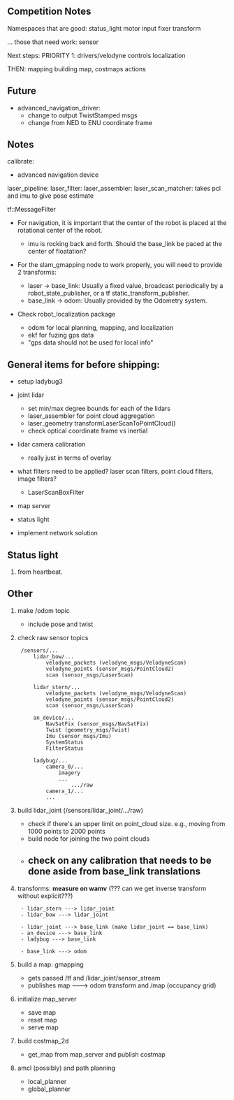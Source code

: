 ## Competition Notes

Namespaces that are good:
  status_light
  motor
  input
  fixer
  transform

... those that need work:
  sensor


Next steps:
  PRIORITY 1:
    drivers/velodyne
    controls
    localization

  THEN:
    mapping
      building map, costmaps
    actions


## Future

- advanced_navigation_driver:
  - change to output TwistStamped msgs
  - change from NED to ENU coordinate frame

## Notes

calibrate:
- advanced navigation device

laser_pipeline:
    laser_filter:
    laser_assembler:
laser_scan_matcher: takes pcl and imu to give pose estimate

tf::MessageFilter

- For navigation, it is important that the center of the robot is placed at the rotational center of the robot.
    - imu is rocking back and forth. Should the base_link be paced at the center of floatation?

- For the slam_gmapping node to work properly, you will need to provide 2 transforms:

    - laser -> base_link: Usually a fixed value, broadcast periodically by a robot_state_publisher, or a tf static_transform_publisher.
    - base_link -> odom: Usually provided by the Odometry system.

- Check robot_localization package
    - odom for local planning, mapping, and localization
    - ekf for fuzing gps data
    - "gps data should not be used for local info"

## General items for before shipping:
- setup ladybug3

- joint lidar
    - set min/max degree bounds for each of the lidars
    - laser_assembler for point cloud aggregation
    - laser_geometry transformLaserScanToPointCloud()
    - check optical coordinate frame vs inertial

- lidar camera calibration
    - really just in terms of overlay

- what filters need to be applied? laser scan filters, point cloud filters, image filters?
    - LaserScanBoxFilter

- map server

- status light
- implement network solution

## Status light

1. from heartbeat.

## Other

1. make /odom topic

    - include pose and twist

2. check raw sensor topics

        /sensors/...
            lidar_bow/...
                velodyne_packets (velodyne_msgs/VelodyneScan)
                velodyne_points (sensor_msgs/PointCloud2)
                scan (sensor_msgs/LaserScan)

            lidar_stern/...
                velodyne_packets (velodyne_msgs/VelodyneScan)
                velodyne_points (sensor_msgs/PointCloud2)
                scan (sensor_msgs/LaserScan)

            an_device/...
                NavSatFix (sensor_msgs/NavSatFix)
                Twist (geometry_msgs/Twist)
                Imu (sensor_msgs/Imu)
                SystemStatus
                FilterStatus

            ladybug/...
                camera_0/...
                    imagery
                    ...
                        .../raw
                camera_1/...
                ...

2. build lidar_joint (/sensors/lidar_joint/.../raw)

    - check if there's an upper limit on point_cloud size. e.g., moving from 1000 points to 2000 points
    - build node for joining the two point clouds
    - check on any calibration that needs to be done aside from base_link translations
        -

3. transforms: **measure on wamv** (??? can we get inverse transform without explicit???)

        - lidar_stern ---> lidar_joint
        - lidar_bow ---> lidar_joint

        - lidar_joint ---> base_link (make lidar_joint == base_link)
        - an_device ---> base_link
        - ladybug ---> base_link

        - base_link ---> odom

5. build a map: gmapping

    - gets passed /tf and /lidar_joint/sensor_stream
    - publishes map ---> odom transform and /map (occupancy grid)

6. initialize map_server

    - save map
    - reset map
    - serve map

1. build costmap_2d

    - get_map from map_server and publish costmap

7. amcl (possibly) and path planning

    - local_planner
    - global_planner
